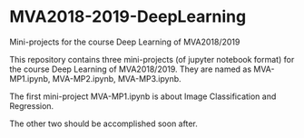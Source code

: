 # MVA2018-2019-DeepLearning
Mini-projects for the course Deep Learning of MVA2018/2019

This repository contains three mini-projects (of jupyter notebook format) for the course Deep Learning of MVA2018/2019.
They are named as MVA-MP1.ipynb, MVA-MP2.ipynb, MVA-MP3.ipynb.

The first mini-project MVA-MP1.ipynb is about Image Classification and Regression.

The other two should be accomplished soon after.
